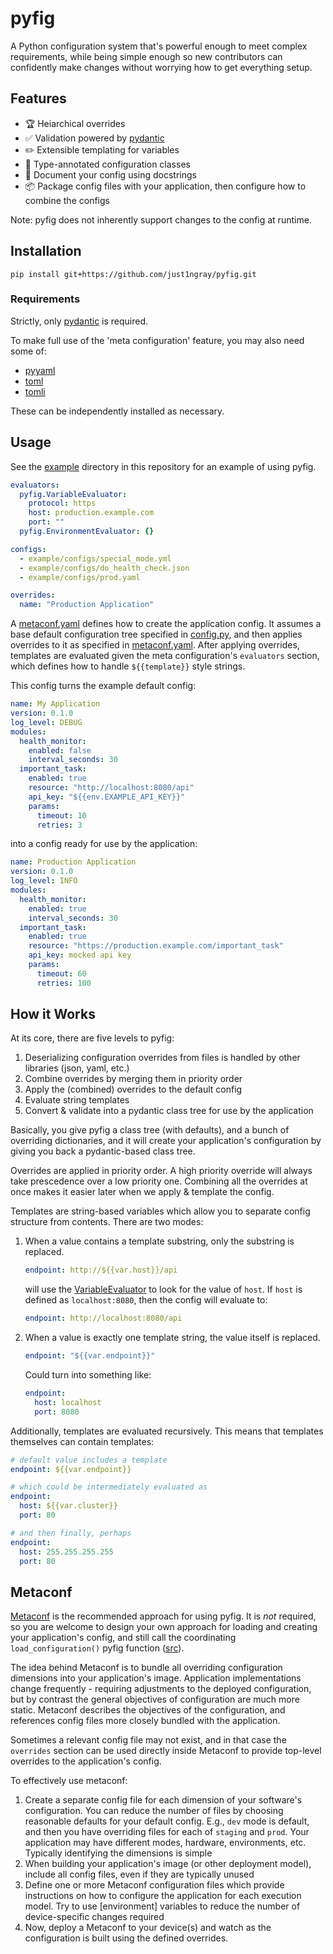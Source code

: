 # pyfig

A Python configuration system that's powerful enough to meet complex requirements, while
being simple enough so new contributors can confidently make changes without worrying how
to get everything setup.

## Features

- 🏆 Heiarchical overrides
- ✅ Validation powered by [pydantic](https://docs.pydantic.dev/latest/)
- ✏️ Extensible templating for variables
- 🚀 Type-annotated configuration classes
- 🔎 Document your config using docstrings
- 📦 Package config files with your application, then configure how to combine the configs

Note: pyfig does not inherently support changes to the config at runtime.

## Installation

```shell
pip install git+https://github.com/just1ngray/pyfig.git
```

### Requirements

Strictly, only [pydantic](https://docs.pydantic.dev/latest/) is required.

To make full use of the 'meta configuration' feature, you may also need some of:
- [pyyaml](https://pyyaml.org/)
- [toml](https://pypi.org/project/toml/)
- [tomli](https://pypi.org/project/tomli/)

These can be independently installed as necessary.

## Usage

See the [example](./example) directory in this repository for an example of using pyfig.

```yaml
evaluators:
  pyfig.VariableEvaluator:
    protocol: https
    host: production.example.com
    port: ""
  pyfig.EnvironmentEvaluator: {}

configs:
  - example/configs/special_mode.yml
  - example/configs/do_health_check.json
  - example/configs/prod.yaml

overrides:
  name: "Production Application"
```

A [metaconf.yaml](./example/metaconf.yaml) defines how to create the application config.
It assumes a base default configuration tree specified in [config.py](./example/config.py),
and then applies overrides to it as specified in [metaconf.yaml](./example/metaconf.yaml).
After applying overrides, templates are evaluated given the meta configuration's
`evaluators` section, which defines how to handle `${{template}}` style strings.

This config turns the example default config:

```yaml
name: My Application
version: 0.1.0
log_level: DEBUG
modules:
  health_monitor:
    enabled: false
    interval_seconds: 30
  important_task:
    enabled: true
    resource: "http://localhost:8080/api"
    api_key: "${{env.EXAMPLE_API_KEY}}"
    params:
      timeout: 10
      retries: 3
```

into a config ready for use by the application:

```yaml
name: Production Application
version: 0.1.0
log_level: INFO
modules:
  health_monitor:
    enabled: true
    interval_seconds: 30
  important_task:
    enabled: true
    resource: "https://production.example.com/important_task"
    api_key: mocked api key
    params:
      timeout: 60
      retries: 100
```

## How it Works

At its core, there are five levels to pyfig:

1. Deserializing configuration overrides from files is handled by other libraries (json, yaml, etc.)
2. Combine overrides by merging them in priority order
3. Apply the (combined) overrides to the default config
4. Evaluate string templates
5. Convert & validate into a pydantic class tree for use by the application

Basically, you give pyfig a class tree (with defaults), and a bunch of overriding dictionaries, and it
will create your application's configuration by giving you back a pydantic-based class tree.

Overrides are applied in priority order. A high priority override will always take prescedence over a
low priority one. Combining all the overrides at once makes it easier later when we apply & template
the config.

Templates are string-based variables which allow you to separate config structure from contents. There
are two modes:
1. When a value contains a template substring, only the substring is replaced.
    ```yaml
    endpoint: http://${{var.host}}/api
    ```
    will use the [VariableEvaluator](./pyfig/_eval/variable_evaluator.py) to look for the value of `host`.
    If `host` is defined as `localhost:8080`, then the config will evaluate to:
    ```yaml
    endpoint: http://localhost:8080/api
    ```
2. When a value is exactly one template string, the value itself is replaced.
    ```yaml
    endpoint: "${{var.endpoint}}"
    ```
    Could turn into something like:
    ```yaml
    endpoint:
      host: localhost
      port: 8080
    ```

Additionally, templates are evaluated recursively. This means that templates themselves can contain templates:
```yaml
# default value includes a template
endpoint: ${{var.endpoint}}

# which could be intermediately evaluated as
endpoint:
  host: ${{var.cluster}}
  port: 80

# and then finally, perhaps
endpoint:
  host: 255.255.255.255
  port: 80
```

## Metaconf

[Metaconf](./pyfig/_metaconf.py) is the recommended approach for using pyfig. It is *not* required, so you
are welcome to design your own approach for loading and creating your application's config, and still call
the coordinating `load_configuration()` pyfig function ([src](./pyfig/_loader.py)).

The idea behind Metaconf is to bundle all overriding configuration dimensions into your application's image.
Application implementations change frequently - requiring adjustments to the deployed configuration, but by
contrast the general objectives of configuration are much more static. Metaconf describes the objectives of
the configuration, and references config files more closely bundled with the application.

Sometimes a relevant config file may not exist, and in that case the `overrides` section can be used directly
inside Metaconf to provide top-level overrides to the application's config.

To effectively use metaconf:

1. Create a separate config file for each dimension of your software's configuration. You can reduce the
   number of files by choosing reasonable defaults for your default config. E.g., `dev` mode is default,
   and then you have overriding files for each of `staging` and `prod`. Your application may have different
   modes, hardware, environments, etc. Typically identifying the dimensions is simple
2. When building your application's image (or other deployment model), include all config files, even if
   they are typically unused
3. Define one or more Metaconf configuration files which provide instructions on how to configure the
   application for each execution model. Try to use [environment] variables to reduce the number of
   device-specific changes required
4. Now, deploy a Metaconf to your device(s) and watch as the configuration is built using the defined
   overrides.
